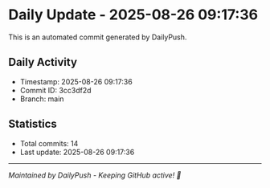 # Daily Update - 2025-08-26 09:17:36

This is an automated commit generated by DailyPush.

## Daily Activity
- Timestamp: 2025-08-26 09:17:36
- Commit ID: 3cc3df2d
- Branch: main

## Statistics
- Total commits: 14
- Last update: 2025-08-26 09:17:36

---
*Maintained by DailyPush - Keeping GitHub active! 🚀*
